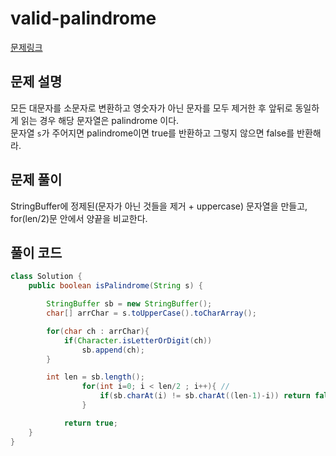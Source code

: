 # valid-palindrome

[문제링크](https://leetcode.com/problems/valid-palindrome/)

## 문제 설명

모든 대문자를 소문자로 변환하고 영숫자가 아닌 문자를 모두 제거한 후 앞뒤로 동일하게 읽는 경우 해당 문자열은 palindrome 이다.  
문자열 `s`가 주어지면 palindrome이면 true를 반환하고 그렇지 않으면 false를 반환해라.

## 문제 풀이

StringBuffer에 정제된(문자가 아닌 것들을 제거 + uppercase) 문자열을 만들고,
for(len/2)문 안에서 양끝을 비교한다.

## 풀이 코드

```java
class Solution {
    public boolean isPalindrome(String s) {

        StringBuffer sb = new StringBuffer();
        char[] arrChar = s.toUpperCase().toCharArray();

        for(char ch : arrChar){
            if(Character.isLetterOrDigit(ch))
                sb.append(ch);
        }

        int len = sb.length();
				for(int i=0; i < len/2 ; i++){ //
					if(sb.charAt(i) != sb.charAt((len-1)-i)) return false;
				}

		    return true;
    }
}
```

